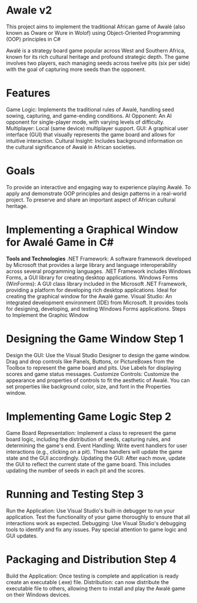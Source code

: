 # Awale v2
This project aims to implement the traditional African game of Awalé (also known as Oware or Wure in Wolof) using Object-Oriented Programming (OOP) principles in C#

Awalé is a strategy board game popular across West and Southern Africa, known for its rich cultural heritage and profound strategic depth. The game involves two players, each managing seeds across twelve pits (six per side) with the goal of capturing more seeds than the opponent.

# Features
Game Logic: Implements the traditional rules of Awalé, handling seed sowing, capturing, and game-ending conditions.
AI Opponent: An AI opponent for single-player mode, with varying levels of difficulty.
Multiplayer: Local (same device) multiplayer support.
GUI: A graphical user interface (GUI) that visually represents the game board and allows for intuitive interaction.
Cultural Insight: Includes background information on the cultural significance of Awalé in African societies.

# Goals
To provide an interactive and engaging way to experience playing Awalé.
To apply and demonstrate OOP principles and design patterns in a real-world project.
To preserve and share an important aspect of African cultural heritage.

# Implementing a Graphical Window for Awalé Game in C#
**Tools and Technologies**
.NET Framework: A software framework developed by Microsoft that provides a large library and language interoperability across several programming languages. .NET Framework includes Windows Forms, a GUI library for creating desktop applications.
Windows Forms (WinForms): A GUI class library included in the Microsoft .NET Framework, providing a platform for developing rich desktop applications. Ideal for creating the graphical window for the Awalé game.
Visual Studio: An integrated development environment (IDE) from Microsoft. It provides tools for designing, developing, and testing Windows Forms applications.
Steps to Implement the Graphic Window

# Designing the Game Window Step 1
Design the GUI: Use the Visual Studio Designer to design the game window. Drag and drop controls like Panels, Buttons, or PictureBoxes from the Toolbox to represent the game board and pits. Use Labels for displaying scores and game status messages.
Customize Controls: Customize the appearance and properties of controls to fit the aesthetic of Awalé. You can set properties like background color, size, and font in the Properties window.

# Implementing Game Logic Step 2
Game Board Representation: Implement a class to represent the game board logic, including the distribution of seeds, capturing rules, and determining the game's end.
Event Handling: Write event handlers for user interactions (e.g., clicking on a pit). These handlers will update the game state and the GUI accordingly.
Updating the GUI: After each move, update the GUI to reflect the current state of the game board. This includes updating the number of seeds in each pit and the scores.

# Running and Testing Step 3
Run the Application: Use Visual Studio's built-in debugger to run your application. Test the functionality of your game thoroughly to ensure that all interactions work as expected.
Debugging: Use Visual Studio's debugging tools to identify and fix any issues. Pay special attention to game logic and GUI updates.

# Packaging and Distribution Step 4
Build the Application: Once testing is complete and application is ready create an executable (.exe) file.
Distribution: can now distribute the executable file to others, allowing them to install and play the Awalé game on their Windows devices.
